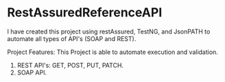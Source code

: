 # RestAssuredReferenceAPI
I have created this project using restAssured, TestNG, and JsonPATH to automate all types of API's (SOAP and REST).

Project Features:
This Project is able to automate execution and validation. 

1) REST API's: GET, POST, PUT, PATCH.
2) SOAP API.
